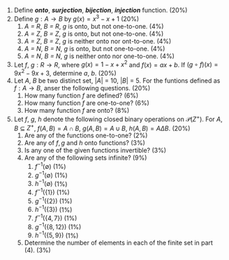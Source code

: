 1. Define ***onto***, ***surjection***, ***bijection***, ***injection*** function. (20%)
2. Define $g : A\rightarrow B$ by $g(x)=x^3-x+1$ (20%)
	1. *A = R*, *B = R*, $g$ is onto, but not one-to-one. (4%)
	2. *A = Z*, *B = Z*, $g$ is onto, but not one-to-one. (4%)
	3. *A = Z*, *B = Z*, $g$ is neither onto nor ont-to-one. (4%)
	4. *A = N*, *B = N*, $g$ is onto, but not one-to-one. (4%)
	5. *A = N*, *B = N*, $g$ is neither onto nor one-to-one. (4%)
3. Let $f$, $g: R\rightarrow R$, where $g(x)=1-x+x^2$ and $f(x)=ax+b$. If $(g\circ f)(x)=9x^2-9x+3$, determine  $a$, $b$. (20%)
4. Let $A$, $B$ be two distinct set, $\left| A \right|$ = 10, $\left|B \right|$ = 5. For the funtions defined as $f: A\rightarrow B$, anser the following questions. (20%)
	1. How many function $f$ are defined? (6%)
	2. How many function $f$ are one-to-one? (6%)
	3. How many function $f$ are onto? (8%)
5. Let $f$, $g$, $h$ denote the following closed binary operations on $\mathcal{P}(Z^+)$. For $A$, $B$ $\subseteq$ $Z^+$, $f(A, B) = A \cap B$, $g(A,B)=A\cup B$, $h(A,B) = A \Delta B$. (20%)
	1. Are any of the functions one-to-one? (2%)
	2. Are any of $f, g$ and $h$ onto functions? (3%)
	3. Is any one of the given functions invertible? (3%)
	4. Are any of the following sets infinite? (9%)
		1. $f^{-1}(\emptyset)$ (1%)
		2. $g^{-1}(\emptyset)$ (1%)
		3. $h^{-1}(\emptyset)$ (1%)
		4. $f^{-1}(\{1\})$ (1%)
		5. $g^{-1}(\{2\})$ (1%)
		6. $h^{-1}(\{3\})$ (1%)
		7. $f^{-1}(\{4,7\})$ (1%)
		8. $g^{-1}(\{8,12\})$ (1%)
		9. $h^{-1}(\{5,9\})$ (1%)
	5. Determine the number of elements in each of the finite set in part (4). (3%)